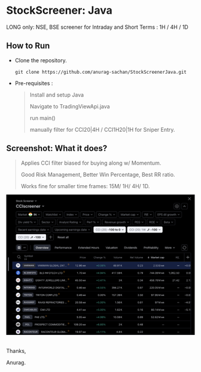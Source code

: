 # StockScreener: Java
LONG only: NSE, BSE screener for Intraday and Short Terms : 1H / 4H / 1D

## How to Run

- Clone the repository.
  
  ```shell
  git clone https://github.com/anurag-sachan/StockScreenerJava.git
  ```

- Pre-requisites :
  
    > Install and setup Java
    > 
    > Navigate to TradingViewApi.java
    > 
    > run main()
    > 
    > manually filter for CCI20|4H / CCI1H20|1H for Sniper Entry.


## Screenshot: What it does?

  > Applies CCI filter biased for buying along w/ Momentum.
  > 
  > Good Risk Management, Better Win Percentage, Best RR ratio.
  > 
  > Works fine for smaller time frames: 15M/ 1H/ 4H/ 1D.

![](./screenshot/stockScreener_IN.png) 

<br/>
Thanks,

Anurag. 
